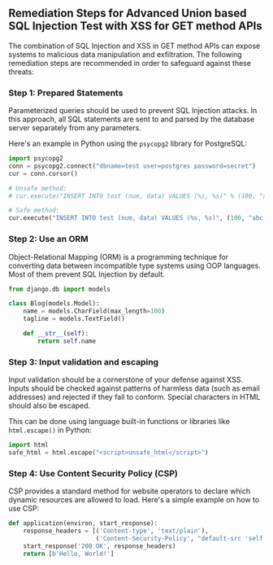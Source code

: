 

## Remediation Steps for Advanced Union based SQL Injection Test with XSS for GET method APIs

The combination of SQL Injection and XSS in GET method APIs can expose systems to malicious data manipulation and exfiltration. The following remediation steps are recommended in order to safeguard against these threats:

### Step 1: Prepared Statements

Parameterized queries should be used to prevent SQL Injection attacks. In this approach, all SQL statements are sent to and parsed by the database server separately from any parameters.

Here's an example in Python using the `psycopg2` library for PostgreSQL:

```python
import psycopg2
conn = psycopg2.connect("dbname=test user=postgres password=secret")
cur = conn.cursor()

# Unsafe method:
# cur.execute("INSERT INTO test (num, data) VALUES (%i, %s)" % (100, "abc'def"))

# Safe method:
cur.execute("INSERT INTO test (num, data) VALUES (%s, %s)", (100, "abc'def"))
```

### Step 2: Use an ORM

Object-Relational Mapping (ORM) is a programming technique for converting data between incompatible type systems using OOP languages. Most of them prevent SQL Injection by default.

```python
from django.db import models

class Blog(models.Model):
    name = models.CharField(max_length=100)
    tagline = models.TextField()

    def __str__(self):
        return self.name
```

### Step 3: Input validation and escaping

Input validation should be a cornerstone of your defense against XSS. Inputs should be checked against patterns of harmless data (such as email addresses) and rejected if they fail to conform. Special characters in HTML should also be escaped.

This can be done using language built-in functions or libraries like `html.escape()` in Python:

```python
import html
safe_html = html.escape("<script>unsafe_html</script>")
```
### Step 4: Use Content Security Policy (CSP)

CSP provides a standard method for website operators to declare which dynamic resources are allowed to load. Here's a simple example on how to use CSP:

```python
def application(environ, start_response):
    response_headers = [('Content-type', 'text/plain'),
                        ('Content-Security-Policy', "default-src 'self'")]
    start_response('200 OK', response_headers)
    return [b'Hello, World!']
```
